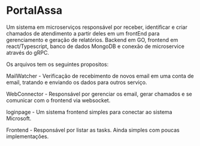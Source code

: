 # PortalAssa

Um sistema em microserviços responsável por receber, identificar e criar chamados de atendimento a partir deles em um frontEnd para gerenciamento e geração de relatórios.
Backend em GO, frontend em react/Typescript, banco de dados MongoDB e conexão de microservice através do gRPC.

Os arquivos tem os seguintes propositos:

MailWatcher - Verificação de recebimento de novos email em uma conta de email, tratando e enviando os dados para outros serviço.

WebConnector - Responsável por gerenciar os email, gerar chamados e se comunicar com o frontend via websocket.

loginpage - Um sistema frontend simples para conectar ao sistema Microsoft.

Frontend - Responsável por listar as tasks. Ainda simples com poucas implementações.

